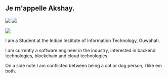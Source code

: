 ## Je m'appelle Akshay.

![](https://c.tenor.com/F0JE157P1loAAAAC/mio-akiyama-computer.gif) ![](https://github-readme-stats.vercel.app/api?username=i-rebel-aj&theme=radical&show_icons=true&count_private=true&hide=stars&include_all_commits=true)
<!-- [![Akshay's Used Languages](https://github-readme-stats.vercel.app/api/top-langs/?username=i-rebel-aj&layout=compact&theme=tokyonight)](https://github.com/anuraghazra/github-readme-stats) -->

![](https://komarev.com/ghpvc/?username=i-rebel-aj)

I am a Student at the Indian Institute of Information Technology, Guwahati.

I am currently a software engineer in the industry, interested in backend technologies, blockchain and cloud technologies.

On a side note I am conflicted between being a cat or dog person, I like em both.
